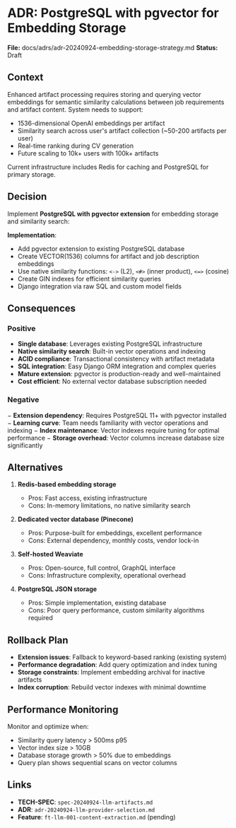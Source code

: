# ADR: PostgreSQL with pgvector for Embedding Storage

**File:** docs/adrs/adr-20240924-embedding-storage-strategy.md
**Status:** Draft

## Context

Enhanced artifact processing requires storing and querying vector embeddings for semantic similarity calculations between job requirements and artifact content. System needs to support:

- 1536-dimensional OpenAI embeddings per artifact
- Similarity search across user's artifact collection (~50-200 artifacts per user)
- Real-time ranking during CV generation
- Future scaling to 10k+ users with 100k+ artifacts

Current infrastructure includes Redis for caching and PostgreSQL for primary storage.

## Decision

Implement **PostgreSQL with pgvector extension** for embedding storage and similarity search:

**Implementation**:
- Add pgvector extension to existing PostgreSQL database
- Create VECTOR(1536) columns for artifact and job description embeddings
- Use native similarity functions: `<->` (L2), `<#>` (inner product), `<=>` (cosine)
- Create GIN indexes for efficient similarity queries
- Django integration via raw SQL and custom model fields

## Consequences

### Positive
+ **Single database**: Leverages existing PostgreSQL infrastructure
+ **Native similarity search**: Built-in vector operations and indexing
+ **ACID compliance**: Transactional consistency with artifact metadata
+ **SQL integration**: Easy Django ORM integration and complex queries
+ **Mature extension**: pgvector is production-ready and well-maintained
+ **Cost efficient**: No external vector database subscription needed

### Negative
− **Extension dependency**: Requires PostgreSQL 11+ with pgvector installed
− **Learning curve**: Team needs familiarity with vector operations and indexing
− **Index maintenance**: Vector indexes require tuning for optimal performance
− **Storage overhead**: Vector columns increase database size significantly

## Alternatives

1. **Redis-based embedding storage**
   - Pros: Fast access, existing infrastructure
   - Cons: In-memory limitations, no native similarity search

2. **Dedicated vector database (Pinecone)**
   - Pros: Purpose-built for embeddings, excellent performance
   - Cons: External dependency, monthly costs, vendor lock-in

3. **Self-hosted Weaviate**
   - Pros: Open-source, full control, GraphQL interface
   - Cons: Infrastructure complexity, operational overhead

4. **PostgreSQL JSON storage**
   - Pros: Simple implementation, existing database
   - Cons: Poor query performance, custom similarity algorithms required

## Rollback Plan

- **Extension issues**: Fallback to keyword-based ranking (existing system)
- **Performance degradation**: Add query optimization and index tuning
- **Storage constraints**: Implement embedding archival for inactive artifacts
- **Index corruption**: Rebuild vector indexes with minimal downtime

## Performance Monitoring

Monitor and optimize when:
- Similarity query latency > 500ms p95
- Vector index size > 10GB
- Database storage growth > 50% due to embeddings
- Query plan shows sequential scans on vector columns

## Links

- **TECH-SPEC**: `spec-20240924-llm-artifacts.md`
- **ADR**: `adr-20240924-llm-provider-selection.md`
- **Feature**: `ft-llm-001-content-extraction.md` (pending)
